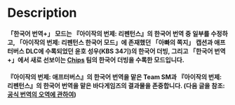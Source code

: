 # Description
#### 「한국어 번역+」 모드는 『아이작의 번제: 리펜턴스』의 한국어 번역 중 일부를 수정하고, 「아이작의 번제: 리펜턴스 한국어 모드」에 존재했던 「아빠의 쪽지」 캡션과 애프터버스 DLC에 수록되었던 윤호 성우(KBS 34기)의 한국어 더빙, 그리고 「한국어 번역+」에서 새로 선보이는 [Chips](https://www.youtube.com/@%EC%B9%A9%EC%8A%A4) 팀의 한국어 더빙을 수록한 모드입니다.

#### 『아이작의 번제: 애프터버스』의 한국어 번역을 맡은 Team SM과 『아이작의 번제: 리펜턴스』의 한국어 번역을 맡은 바다게임즈의 결과물을 존중합니다. (다음 글을 참조: [공식 번역의 오역에 관하여](https://gall.dcinside.com/m/indiegame/79453))